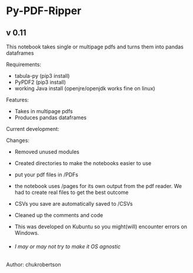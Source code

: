 # Py-PDF-Ripper
v 0.11
---
This notebook takes single or multipage pdfs and turns them into pandas dataframes

Requirements:
 - tabula-py (pip3 install)
 - PyPDF2 (pip3 install)
 - working Java install (openjre/openjdk works fine on linux)

Features:
 - Takes in multipage pdfs
 - Produces pandas dataframes

Current development:

Changes:
 - Removed unused modules
 - Created directories to make the notebooks easier to use
  - put your pdf files in /PDFs
  - the notebook uses /pages for its own output from the pdf reader. We had to create real files to get the best outcome
  - CSVs you save are automatically saved to /CSVs

 - Cleaned up the comments and code
  - This was developed on Kubuntu so you might(will) encounter errors on Windows.
   - ###### I may or may not try to make it OS agnostic

Author:
chukrobertson
